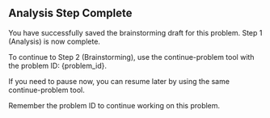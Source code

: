 ## Analysis Step Complete

You have successfully saved the brainstorming draft for this problem. Step 1 (Analysis) is now complete.

To continue to Step 2 (Brainstorming), use the continue-problem tool with the problem ID: {problem_id}.

If you need to pause now, you can resume later by using the same continue-problem tool.

Remember the problem ID to continue working on this problem.